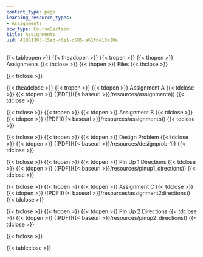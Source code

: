 ```yaml
---
content_type: page
learning_resource_types:
- Assignments
ocw_type: CourseSection
title: Assignments
uid: 41801303-15ad-c6e1-c585-a61fbe10a10a
---
```


{{< tableopen >}}
{{< theadopen >}}
{{< tropen >}}
{{< thopen >}}
Assignments
{{< thclose >}}
{{< thopen >}}
Files
{{< thclose >}}

{{< trclose >}}

{{< theadclose >}}
{{< tropen >}}
{{< tdopen >}}
Assignment A
{{< tdclose >}}
{{< tdopen >}}
([PDF]({{< baseurl >}}/resources/assignmenta))
{{< tdclose >}}

{{< trclose >}}
{{< tropen >}}
{{< tdopen >}}
Assignment B
{{< tdclose >}}
{{< tdopen >}}
([PDF]({{< baseurl >}}/resources/assignmentb))
{{< tdclose >}}

{{< trclose >}}
{{< tropen >}}
{{< tdopen >}}
Design Problem
{{< tdclose >}}
{{< tdopen >}}
([PDF]({{< baseurl >}}/resources/designprob-1))
{{< tdclose >}}

{{< trclose >}}
{{< tropen >}}
{{< tdopen >}}
Pin Up 1 Directions
{{< tdclose >}}
{{< tdopen >}}
([PDF]({{< baseurl >}}/resources/pinup1_directions))
{{< tdclose >}}

{{< trclose >}}
{{< tropen >}}
{{< tdopen >}}
Assignment C
{{< tdclose >}}
{{< tdopen >}}
([PDF]({{< baseurl >}}/resources/assignment2directions))
{{< tdclose >}}

{{< trclose >}}
{{< tropen >}}
{{< tdopen >}}
Pin Up 2 Directions
{{< tdclose >}}
{{< tdopen >}}
([PDF]({{< baseurl >}}/resources/pinup2_directions))
{{< tdclose >}}

{{< trclose >}}

{{< tableclose >}}